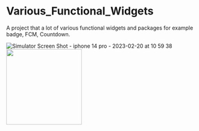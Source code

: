 # Various_Functional_Widgets
A project that a lot of various functional widgets and packages for example badge, FCM, Countdown.

![Simulator Screen Shot - iphone 14 pro - 2023-02-20 at 10 59 38](https://user-images.githubusercontent.com/73459364/220046875-2a4941c6-aee9-47f5-ae89-6836a5132de9.png)
<img src="https://user-images.githubusercontent.com/73459364/220046875-2a4941c6-aee9-47f5-ae89-6836a5132de9.png" width="200">
